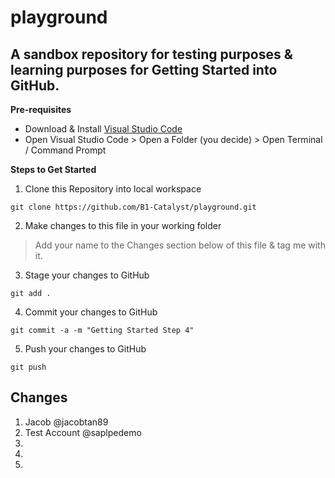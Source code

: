 # playground
## A sandbox repository for testing purposes &amp; learning purposes for Getting Started into GitHub.

**Pre-requisites**
* Download & Install [Visual Studio Code](https://code.visualstudio.com/download)
* Open Visual Studio Code > Open a Folder (you decide) > Open Terminal / Command Prompt

**Steps to Get Started**
1. Clone this Repository into local workspace
```
git clone https://github.com/B1-Catalyst/playground.git
```

2. Make changes to this file in your working folder
> Add your name to the Changes section below of this file &amp; tag me with it.

3. Stage your changes to GitHub
```
git add .
```

4. Commit your changes to GitHub
```
git commit -a -m "Getting Started Step 4"
```

5. Push your changes to GitHub
```
git push
```

## Changes
1. Jacob @jacobtan89
2. Test Account @saplpedemo
3. 
4. 
5. 
